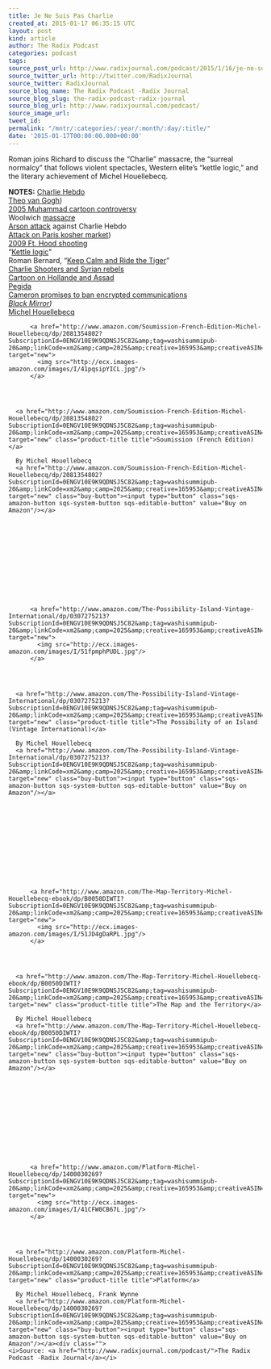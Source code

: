 ```yaml
---
title: Je Ne Suis Pas Charlie
created_at: 2015-01-17 06:35:15 UTC
layout: post
kind: article
author: The Radix Podcast
categories: podcast
tags: 
source_post_url: http://www.radixjournal.com/podcast/2015/1/16/je-ne-suis-pa
source_twitter_url: http://twitter.com/RadixJournal
source_twitter: RadixJournal
source_blog_name: The Radix Podcast -Radix Journal
source_blog_slug: the-radix-podcast-radix-journal
source_blog_url: http://www.radixjournal.com/podcast/
source_image_url: 
tweet_id: 
permalink: "/mntr/:categories/:year/:month/:day/:title/"
date: '2015-01-17T00:00:00.000+00:00'
---
```

<p>Roman joins Richard to discuss the “Charlie” massacre, the “surreal normalcy” that follows violent spectacles, Western elite’s “kettle logic,” and the literary achievement of Michel Houellebecq.     </p>



<p><strong>NOTES:</strong>
<a href="http://www.charliehebdo.fr">Charlie Hebdo</a> <br>
<a href="http://en.wikipedia.org/wiki/Theo_van_Gogh_(film_director">Theo van Gogh</a>) <br>
<a href="http://en.wikipedia.org/wiki/Jyllands-Posten_Muhammad_cartoons_controversy">2005 Muhammad cartoon controversy</a> <br>
Woolwich <a href="http://en.wikipedia.org/wiki/Murder_of_Lee_Rigby">massacre</a> <br>
<a href="http://www.telegraph.co.uk/news/worldnews/europe/france/11330145/Charlie-Hebdo-attack-2011-firebomb-over-Prophet-Mohammed-issue.html">Arson attack</a> against Charlie Hebdo <br>
<a href="(http://nypost.com/2015/01/12/survivor-of-kosher-market-attack-tells-of-madmans-evil-endgame/">Attack on Paris kosher market</a>) <br>
<a href="http://en.wikipedia.org/wiki/2009_Fort_Hood_shooting">2009 Ft. Hood shooting</a> <br>
“<a href="http://en.wikipedia.org/wiki/Kettle_logic">Kettle logic</a>" <br>
Roman Bernard, “<a href="http://www.radixjournal.com/journal/keep-calm-and-ride-the-tiger">Keep Calm and Ride the Tiger</a>” <br>
<a href="http://www.telesurtv.net/english/news/Former-Syria-Rebels-Suspected-in-Charlie-Hebdo-Shooting-20150107-0024.html">Charlie Shooters and Syrian rebels</a> <br>
<a href="https://syrianfreepress.files.wordpress.com/2015/01/holland-assad-comics-eng2.jpg">Cartoon on Hollande and Assad</a> <br>
<a href="http://en.wikipedia.org/wiki/Pegida">Pegida</a> <br>
<a href="http://www.theguardian.com/commentisfree/2015/jan/13/cameron-ban-encryption-digital-britain-online-shopping-banking-messaging-terror">Cameron promises to ban encrypted communications</a> <br>
<em><a href="http://en.wikipedia.org/wiki/Black_Mirror_(TV_series">Black Mirror</a>)</em> <br>
<a href="http://en.wikipedia.org/wiki/Michel_Houellebecq">Michel Houellebecq</a>  </p>



  

    
        
          <a href="http://www.amazon.com/Soumission-French-Edition-Michel-Houellebecq/dp/2081354802?SubscriptionId=0ENGV10E9K9QDNSJ5C82&amp;tag=washisummipub-20&amp;linkCode=xm2&amp;camp=2025&amp;creative=165953&amp;creativeASIN=2081354802" target="new">
            <img src="http://ecx.images-amazon.com/images/I/41pqsipYICL.jpg"/>
          </a>
        
    

    
      <a href="http://www.amazon.com/Soumission-French-Edition-Michel-Houellebecq/dp/2081354802?SubscriptionId=0ENGV10E9K9QDNSJ5C82&amp;tag=washisummipub-20&amp;linkCode=xm2&amp;camp=2025&amp;creative=165953&amp;creativeASIN=2081354802" target="new" class="product-title title">Soumission (French Edition)</a>
      
      By Michel Houellebecq
      <a href="http://www.amazon.com/Soumission-French-Edition-Michel-Houellebecq/dp/2081354802?SubscriptionId=0ENGV10E9K9QDNSJ5C82&amp;tag=washisummipub-20&amp;linkCode=xm2&amp;camp=2025&amp;creative=165953&amp;creativeASIN=2081354802" target="new" class="buy-button"><input type="button" class="sqs-amazon-button sqs-system-button sqs-editable-button" value="Buy on Amazon"/></a>

    

  





  

    
        
          <a href="http://www.amazon.com/The-Possibility-Island-Vintage-International/dp/0307275213?SubscriptionId=0ENGV10E9K9QDNSJ5C82&amp;tag=washisummipub-20&amp;linkCode=xm2&amp;camp=2025&amp;creative=165953&amp;creativeASIN=0307275213" target="new">
            <img src="http://ecx.images-amazon.com/images/I/51fpmphPUDL.jpg"/>
          </a>
        
    

    
      <a href="http://www.amazon.com/The-Possibility-Island-Vintage-International/dp/0307275213?SubscriptionId=0ENGV10E9K9QDNSJ5C82&amp;tag=washisummipub-20&amp;linkCode=xm2&amp;camp=2025&amp;creative=165953&amp;creativeASIN=0307275213" target="new" class="product-title title">The Possibility of an Island (Vintage International)</a>
      
      By Michel Houellebecq
      <a href="http://www.amazon.com/The-Possibility-Island-Vintage-International/dp/0307275213?SubscriptionId=0ENGV10E9K9QDNSJ5C82&amp;tag=washisummipub-20&amp;linkCode=xm2&amp;camp=2025&amp;creative=165953&amp;creativeASIN=0307275213" target="new" class="buy-button"><input type="button" class="sqs-amazon-button sqs-system-button sqs-editable-button" value="Buy on Amazon"/></a>

    

  





  

    
        
          <a href="http://www.amazon.com/The-Map-Territory-Michel-Houellebecq-ebook/dp/B0050DIWTI?SubscriptionId=0ENGV10E9K9QDNSJ5C82&amp;tag=washisummipub-20&amp;linkCode=xm2&amp;camp=2025&amp;creative=165953&amp;creativeASIN=B0050DIWTI" target="new">
            <img src="http://ecx.images-amazon.com/images/I/51JD4gDaRPL.jpg"/>
          </a>
        
    

    
      <a href="http://www.amazon.com/The-Map-Territory-Michel-Houellebecq-ebook/dp/B0050DIWTI?SubscriptionId=0ENGV10E9K9QDNSJ5C82&amp;tag=washisummipub-20&amp;linkCode=xm2&amp;camp=2025&amp;creative=165953&amp;creativeASIN=B0050DIWTI" target="new" class="product-title title">The Map and the Territory</a>
      
      By Michel Houellebecq
      <a href="http://www.amazon.com/The-Map-Territory-Michel-Houellebecq-ebook/dp/B0050DIWTI?SubscriptionId=0ENGV10E9K9QDNSJ5C82&amp;tag=washisummipub-20&amp;linkCode=xm2&amp;camp=2025&amp;creative=165953&amp;creativeASIN=B0050DIWTI" target="new" class="buy-button"><input type="button" class="sqs-amazon-button sqs-system-button sqs-editable-button" value="Buy on Amazon"/></a>

    

  





  

    
        
          <a href="http://www.amazon.com/Platform-Michel-Houellebecq/dp/1400030269?SubscriptionId=0ENGV10E9K9QDNSJ5C82&amp;tag=washisummipub-20&amp;linkCode=xm2&amp;camp=2025&amp;creative=165953&amp;creativeASIN=1400030269" target="new">
            <img src="http://ecx.images-amazon.com/images/I/41CFW0CB67L.jpg"/>
          </a>
        
    

    
      <a href="http://www.amazon.com/Platform-Michel-Houellebecq/dp/1400030269?SubscriptionId=0ENGV10E9K9QDNSJ5C82&amp;tag=washisummipub-20&amp;linkCode=xm2&amp;camp=2025&amp;creative=165953&amp;creativeASIN=1400030269" target="new" class="product-title title">Platform</a>
      
      By Michel Houellebecq, Frank Wynne
      <a href="http://www.amazon.com/Platform-Michel-Houellebecq/dp/1400030269?SubscriptionId=0ENGV10E9K9QDNSJ5C82&amp;tag=washisummipub-20&amp;linkCode=xm2&amp;camp=2025&amp;creative=165953&amp;creativeASIN=1400030269" target="new" class="buy-button"><input type="button" class="sqs-amazon-button sqs-system-button sqs-editable-button" value="Buy on Amazon"/></a><div class="">
    <i>Source: <a href="http://www.radixjournal.com/podcast/">The Radix Podcast -Radix Journal</a></i>
</div>
